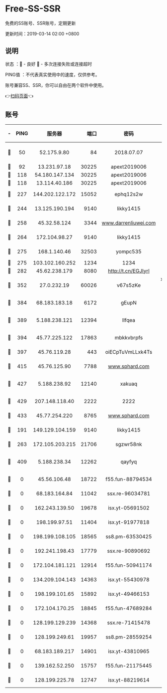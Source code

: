 # Free-SS-SSR

免费的SS账号、SSR账号，定期更新

更新时间：2019-03-14 02:00 +0800

## 说明

状态     ：🙂 - 良好 🙁 - 多次连接失败或连接超时

PING值   ：不代表真实使用中的速度，仅供参考。

账号兼容SS、SSR，你可以自由在两个软件中使用。

👉[扫码页面](https://liesauer.github.io/Free-SS-SSR/)👈

## 账号

|-|PING|服务器|端口|密码|加密方式|区域|
|:----:|:----:|:-----:|-----:|:----:|:----:|:----:|
|🙂|50|52.175.9.80|84|2018.07.07|chacha20-ietf-poly1305|HK|
|🙂|92|13.231.97.18|30225|apext2019006|chacha20|JP|
|🙂|118|54.180.147.134|30225|apext2019006|chacha20|KR|
|🙂|118|13.114.40.186|30225|apext2019006|chacha20|JP|
|🙂|227|144.202.122.172|15052|ephq12s2w|aes-256-cfb|US|
|🙂|244|13.125.190.194|9140|likky1415|aes-256-cfb|KR|
|🙂|258|45.32.58.124|3344|www.darrenliuwei.com|aes-256-cfb|JP|
|🙂|264|172.104.98.27|9140|likky1415|aes-256-cfb|JP|
|🙂|275|168.1.140.46|32503|yompc535|aes-256-cfb|AU|
|🙂|275|103.102.160.252|1234|1234|rc4-md5|JP|
|🙂|282|45.62.238.179|8080|http://t.cn/EGJIyrl|rc4-md5|CA|
|🙂|352|27.0.232.19|60026|v67s5zKe|xchacha20-ietf-poly1305|HK|
|🙂|384|68.183.183.18|6172|gEupN|aes-256-cfb|SG|
|🙂|389|5.188.238.121|12394|llfqea|chacha20-ietf-poly1305|BR|
|🙂|394|45.77.225.122|17863|mbkkvbrpfs|aes-256-cfb|GB|
|🙂|397|45.76.119.28|443|oiECpTuVmLLxk4Ts|aes-256-cfb|AU|
|🙂|415|45.76.125.90|7788|www.sphard.com|aes-256-cfb|AU|
|🙂|427|5.188.238.92|12140|xakuaq|chacha20-ietf-poly1305|BR|
|🙂|429|207.148.118.40|2222|2222|aes-256-cfb|SG|
|🙂|433|45.77.254.220|8765|www.sphard.com|aes-256-cfb|SG|
|🙂|191|149.129.104.159|9140|likky1415|aes-256-cfb|HK|
|🙂|263|172.105.203.215|21706|sgzwr58nk|aes-256-cfb|JP|
|🙂|409|5.188.238.34|12262|qayfyq|chacha20-ietf-poly1305|BR|
|🙁|0|45.56.106.48|18722|f55.fun-88794534|aes-256-cfb|US|
|🙁|0|68.183.164.84|11042|ssx.re-96034781|aes-256-cfb|US|
|🙁|0|162.243.139.50|19678|isx.yt-05691502|aes-256-cfb|US|
|🙁|0|198.199.97.51|11404|isx.yt-91977818|aes-256-cfb|US|
|🙁|0|198.199.108.105|18565|ss8.pm-63530425|aes-256-cfb|US|
|🙁|0|192.241.198.43|17779|ssx.re-90890692|aes-256-cfb|US|
|🙁|0|172.104.181.121|12914|f55.fun-50941174|aes-256-cfb|SG|
|🙁|0|134.209.104.143|14363|isx.yt-55430978|aes-256-cfb|SG|
|🙁|0|198.199.101.65|15892|isx.yt-49466153|aes-256-cfb|US|
|🙁|0|172.104.170.25|18845|f55.fun-47689284|aes-256-cfb|SG|
|🙁|0|128.199.129.239|14368|ssx.re-71415478|aes-256-cfb|SG|
|🙁|0|128.199.249.61|19957|ss8.pm-28559254|aes-256-cfb|SG|
|🙁|0|68.183.189.217|14901|isx.yt-43810965|aes-256-cfb|SG|
|🙁|0|139.162.52.250|15757|f55.fun-21175445|aes-256-cfb|SG|
|🙁|0|128.199.225.78|12747|isx.yt-88219614|aes-256-cfb|SG|
